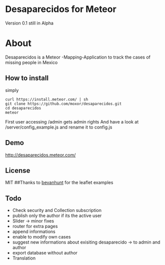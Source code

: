# Desaparecidos for Meteor
Version 0.1 still in Alpha
# About
Desaparecidos is a Meteor -Mapping-Application to track the cases of missing people in Mexico
## How to install
simply
```
curl https://install.meteor.com/ | sh
git clone https://github.com/moxor/desaparecidos.git
cd desaparecidos
meteor
```
First user accessing /admin gets admin rights
And have a look at /server/config_example.js and rename it to config.js
## Demo

http://desaparecidos.meteor.com/
## License
MIT
##Thanks
to [bevanhunt](https://github.com/bevanhunt/meteor-leaflet/) for the leaflet examples
## Todo
* Check security and Collection subscription
* publish only the author if its the active user
* Slider -> minor fixes
* router for extra pages
* append informations
* enable to modify own cases
* suggest new informations about exisiting desaparecido -> to admin and author
* export database without author
* Translation